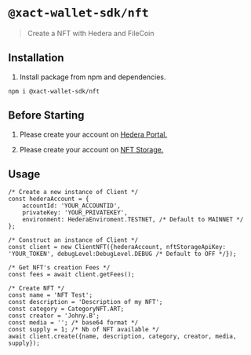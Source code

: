# `@xact-wallet-sdk/nft`

> Create a NFT with Hedera and FileCoin

## Installation

1. Install package from npm and dependencies.

`npm i @xact-wallet-sdk/nft`

## Before Starting

1. Please create your account on [Hedera Portal.](https://portal.hedera.com/register)

2. Please create your account on [NFT Storage.](https://nft.storage/login/)

## Usage

```
/* Create a new instance of Client */
const hederaAccount = {
    accountId: 'YOUR_ACCOUNTID',
    privateKey: 'YOUR_PRIVATEKEY',
    environment: HederaEnviroment.TESTNET, /* Default to MAINNET */
};
    
/* Construct an instance of Client */
const client = new ClientNFT({hederaAccount, nftStorageApiKey: 'YOUR_TOKEN', debugLevel:DebugLevel.DEBUG /* Default to OFF */});

/* Get NFT's creation Fees */
const fees = await client.getFees();

/* Create NFT */
const name = 'NFT Test';
const description = 'Description of my NFT';
const category = CategoryNFT.ART;
const creator = 'Johny.B';
const media = ''; /* base64 format */
const supply = 1; /* Nb of NFT available */
await client.create({name, description, category, creator, media, supply});
```
